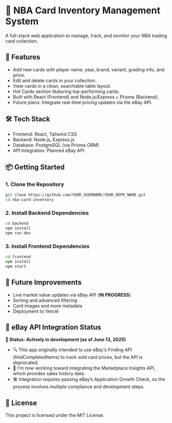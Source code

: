 # 🏀 NBA Card Inventory Management System

A full-stack web application to manage, track, and monitor your NBA trading card collection.

## 🚀 Features
- Add new cards with player name, year, brand, variant, grading info, and price.
- Edit and delete cards in your collection.
- View cards in a clean, searchable table layout.
- Hot Cards section featuring top-performing cards.
- Built with React (Frontend) and Node.js/Express + Prisma (Backend).
- Future plans: Integrate real-time pricing updates via the eBay API.

## 🛠️ Tech Stack
- Frontend: React, Tailwind CSS
- Backend: Node.js, Express.js
- Database: PostgreSQL (via Prisma ORM)
- API Integration: Planned eBay API

## 📦 Getting Started

### 1. Clone the Repository
```bash
git clone https://github.com/YOUR_USERNAME/YOUR_REPO_NAME.git
cd nba-card-inventory
```
### 2. Install Backend Dependencies
```bash
cd backend
npm install
npm run dev
```
### 3. Install Frontend Dependencies
```bash
cd frontend
npm install
npm start
```

## 🔮 Future Improvements
- Live market value updates via eBay API (**IN PROGRESS**)
- Sorting and advanced filtering
- Card images and more metadata
- Deployment to Vercel

## 🚧 eBay API Integration Status
**📅 Status: Actively in development (as of June 13, 2025)**  
- 🔍 This app originally intended to use eBay’s Finding API (findCompletedItems) to track sold card prices, but the API is deprecated.
- 🔄 I'm now working toward integrating the Marketplace Insights API, which provides sales history data.
- 🛠️ Integration requires passing eBay’s Application Growth Check, so the process involves multiple compliance and development steps.

## 📄 License
This project is licensed under the MIT License.



